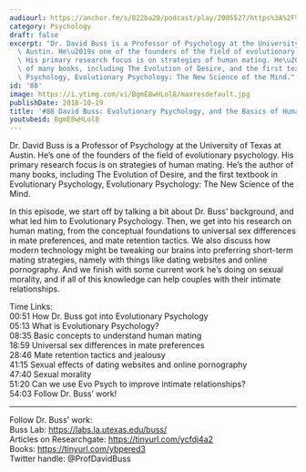 ```yaml
---
audiourl: https://anchor.fm/s/822ba20/podcast/play/2005527/https%3A%2F%2Fd3ctxlq1ktw2nl.cloudfront.net%2Fproduction%2F2018-11-30%2F7706806-44100-2-07d31f84b53dc.mp3
category: Psychology
draft: false
excerpt: "Dr. David Buss is a Professor of Psychology at the University of Texas at\
  \ Austin. He\u2019s one of the founders of the field of evolutionary psychology.\
  \ His primary research focus is on strategies of human mating. He\u2019s the author\
  \ of many books, including The Evolution of Desire, and the first textbook in Evolutionary\
  \ Psychology, Evolutionary Psychology: The New Science of the Mind."
id: '88'
image: https://i.ytimg.com/vi/BgmE8wHLol8/maxresdefault.jpg
publishDate: 2018-10-19
title: '#88 David Buss: Evolutionary Psychology, and the Basics of Human Mating'
youtubeid: BgmE8wHLol8
---
```

<div class="timelinks">

Dr. David Buss is a Professor of Psychology at the University of Texas at Austin. He’s one of the founders of the field of evolutionary psychology. His primary research focus is on strategies of human mating. He’s the author of many books, including The Evolution of Desire, and the first textbook in Evolutionary Psychology, Evolutionary Psychology: The New Science of the Mind.

In this episode, we start off by talking a bit about Dr. Buss’ background, and what led him to Evolutionary Psychology. Then, we get into his research on human mating, from the conceptual foundations to universal sex differences in mate preferences, and mate retention tactics. We also discuss how modern technology might be tweaking our brains into preferring short-term mating strategies, namely with things like dating websites and online pornography. And we finish with some current work he’s doing on sexual morality, and if all of this knowledge can help couples with their intimate relationships.

Time Links:  
<time>00:51</time> How Dr. Buss got into Evolutionary Psychology   
<time>05:13</time> What is Evolutionary Psychology?            
<time>08:35</time> Basic concepts to understand human mating    
<time>18:59</time> Universal sex differences in mate preferences    
<time>28:46</time> Mate retention tactics and jealousy      
<time>41:15</time> Sexual effects of dating websites and online pornography           
<time>47:40</time> Sexual morality  
<time>51:20</time> Can we use Evo Psych to improve intimate relationships?  
<time>54:03</time> Follow Dr. Buss’ work!

---

Follow Dr. Buss’ work:  
Buss Lab: https://labs.la.utexas.edu/buss/  
Articles on Researchgate: https://tinyurl.com/ycfdj4a2  
Books: https://tinyurl.com/ybpered3  
Twitter handle: @ProfDavidBuss
</div>

